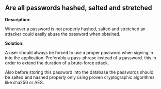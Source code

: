 
Are all passwords hashed, salted and stretched 
-------

**Description:**

Whenever a password is not properly hashed, salted and stretched an attacker could easily 
abuse the password when obtained.


**Solution:**

A user should always be forced to use a proper password when signing in into the application. 
Preferably a pass-phrase instead of a password. this in order to extend the duration 
of a brute-force attack.

Also before storing this password into the database the passwords should be salted and 
hashed properly only using proven cryptographic algorithms like sha256 or AES.

	